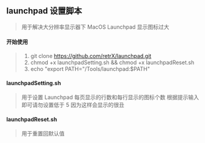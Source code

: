 ## launchpad 设置脚本
>
> 用于解决大分辨率显示器下 MacOS Launchpad 显示图标过大
>
#### 开始使用
>
> 1. git clone https://github.com/retrX/launchpad.git
> 2. chmod +x launchpadSetting.sh && chmod +x launchpadReset.sh
> 3. echo "export PATH="/Tools/launchpad:$PATH"
>
#### launchpadSetting.sh
>
> 用于设置 Launchpad 每页显示的行数和每行显示的图标个数
> 根据提示输入即可请勿设置低于 5 因为这样会显示的很丑
>
#### launchpadReset.sh
>
> 用于重置回默认值
>
